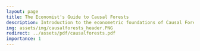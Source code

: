```yaml
---
layout: page
title: The Economist's Guide to Causal Forests
description: Introduction to the econometric foundations of Causal Forests
img: assets/img/causalforests_header.PNG
redirect: ../assets/pdf/causalforests.pdf
importance: 1
---
```



